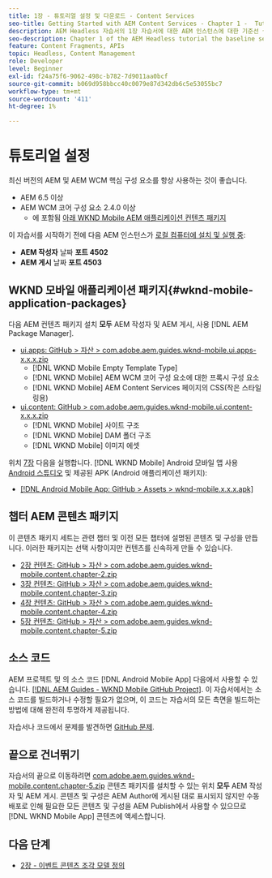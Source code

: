 ```yaml
---
title: 1장 - 튜토리얼 설정 및 다운로드 - Content Services
seo-title: Getting Started with AEM Content Services - Chapter 1 -  Tutorial Set up
description: AEM Headless 자습서의 1장 자습서에 대한 AEM 인스턴스에 대한 기준선 설정입니다.
seo-description: Chapter 1 of the AEM Headless tutorial the baseline setup for the AEM instance for the tutorial.
feature: Content Fragments, APIs
topic: Headless, Content Management
role: Developer
level: Beginner
exl-id: f24a75f6-9062-498c-b782-7d9011aa0bcf
source-git-commit: b069d958bbcc40c0079e87d342db6c5e53055bc7
workflow-type: tm+mt
source-wordcount: '411'
ht-degree: 1%

---
```


# 튜토리얼 설정

최신 버전의 AEM 및 AEM WCM 핵심 구성 요소를 항상 사용하는 것이 좋습니다.

* AEM 6.5 이상
* AEM WCM 코어 구성 요소 2.4.0 이상
   * 에 포함됨 [아래 WKND Mobile AEM 애플리케이션 컨텐츠 패키지](#wknd-mobile-application-packages)

이 자습서를 시작하기 전에 다음 AEM 인스턴스가 [로컬 컴퓨터에 설치 및 실행 중](https://helpx.adobe.com/experience-manager/6-5/sites/deploying/using/deploy.html#Default%20Local%20Install):

* **AEM 작성자** 날짜 **포트 4502**
* **AEM 게시** 날짜 **포트 4503**

## WKND 모바일 애플리케이션 패키지{#wknd-mobile-application-packages}

다음 AEM 컨텐츠 패키지 설치 **모두** AEM 작성자 및 AEM 게시, 사용 [!DNL AEM Package Manager].

* [ui.apps: GitHub > 자산 > com.adobe.aem.guides.wknd-mobile.ui.apps-x.x.x.zip](https://github.com/adobe/aem-guides-wknd-mobile/releases/latest)
   * [!DNL WKND Mobile Empty Template Type]
   * [!DNL WKND Mobile] AEM WCM 코어 구성 요소에 대한 프록시 구성 요소
   * [!DNL WKND Mobile] AEM Content Services 페이지의 CSS(작은 스타일링용)
* [ui.content: GitHub > com.adobe.aem.guides.wknd-mobile.ui.content-x.x.x.zip](https://github.com/adobe/aem-guides-wknd-mobile/releases/latest)
   * [!DNL WKND Mobile] 사이트 구조
   * [!DNL WKND Mobile] DAM 폴더 구조
   * [!DNL WKND Mobile] 이미지 에셋

위치 [7장](./chapter-7.md) 다음을 실행합니다. [!DNL WKND Mobile] Android 모바일 앱 사용 [Android 스튜디오](https://developer.android.com/studio) 및 제공된 APK (Android 애플리케이션 패키지):

* [[!DNL Android Mobile App: GitHub > Assets > wknd-mobile.x.x.x.apk]](https://github.com/adobe/aem-guides-wknd-mobile/releases/latest)

## 챕터 AEM 콘텐츠 패키지

이 콘텐츠 패키지 세트는 관련 챕터 및 이전 모든 챕터에 설명된 콘텐츠 및 구성을 만듭니다. 이러한 패키지는 선택 사항이지만 컨텐츠를 신속하게 만들 수 있습니다.

* [2장 컨텐츠: GitHub > 자산 > com.adobe.aem.guides.wknd-mobile.content.chapter-2.zip](https://github.com/adobe/aem-guides-wknd-mobile/releases/latest)
* [3장 컨텐츠: GitHub > 자산 > com.adobe.aem.guides.wknd-mobile.content.chapter-3.zip](https://github.com/adobe/aem-guides-wknd-mobile/releases/latest)
* [4장 컨텐츠: GitHub > 자산 > com.adobe.aem.guides.wknd-mobile.content.chapter-4.zip](https://github.com/adobe/aem-guides-wknd-mobile/releases/latest)
* [5장 컨텐츠: GitHub > 자산 > com.adobe.aem.guides.wknd-mobile.content.chapter-5.zip](https://github.com/adobe/aem-guides-wknd-mobile/releases/latest)

## 소스 코드

AEM 프로젝트 및 의 소스 코드 [!DNL Android Mobile App] 다음에서 사용할 수 있습니다. [[!DNL AEM Guides - WKND Mobile GitHub Project]](https://github.com/adobe/aem-guides-wknd-mobile). 이 자습서에서는 소스 코드를 빌드하거나 수정할 필요가 없으며, 이 코드는 자습서의 모든 측면을 빌드하는 방법에 대해 완전히 투명하게 제공됩니다.

자습서나 코드에서 문제를 발견하면 [GitHub 문제](https://github.com/adobe/aem-guides-wknd-mobile/issues).

## 끝으로 건너뛰기

자습서의 끝으로 이동하려면 [com.adobe.aem.guides.wknd-mobile.content.chapter-5.zip](https://github.com/adobe/aem-guides-wknd-mobile/releases/latest) 콘텐츠 패키지를 설치할 수 있는 위치 **모두** AEM 작성자 및 AEM 게시. 콘텐츠 및 구성은 AEM Author에 게시된 대로 표시되지 않지만 수동 배포로 인해 필요한 모든 콘텐츠 및 구성을 AEM Publish에서 사용할 수 있으므로 [!DNL WKND Mobile App] 콘텐츠에 액세스합니다.


## 다음 단계

* [2장 - 이벤트 콘텐츠 조각 모델 정의](./chapter-2.md)
